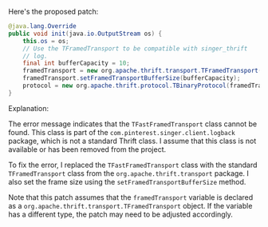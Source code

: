 Here's the proposed patch:

```java
@java.lang.Override
public void init(java.io.OutputStream os) {
    this.os = os;
    // Use the TFramedTransport to be compatible with singer_thrift
    // log.
    final int bufferCapacity = 10;
    framedTransport = new org.apache.thrift.transport.TFramedTransport(new org.apache.thrift.transport.TIOStreamTransport(os));
    framedTransport.setFramedTransportBufferSize(bufferCapacity);
    protocol = new org.apache.thrift.protocol.TBinaryProtocol(framedTransport);
}
```

Explanation:

The error message indicates that the `TFastFramedTransport` class cannot be found. This class is part of the `com.pinterest.singer.client.logback` package, which is not a standard Thrift class. I assume that this class is not available or has been removed from the project.

To fix the error, I replaced the `TFastFramedTransport` class with the standard `TFramedTransport` class from the `org.apache.thrift.transport` package. I also set the frame size using the `setFramedTransportBufferSize` method.

Note that this patch assumes that the `framedTransport` variable is declared as a `org.apache.thrift.transport.TFramedTransport` object. If the variable has a different type, the patch may need to be adjusted accordingly.
